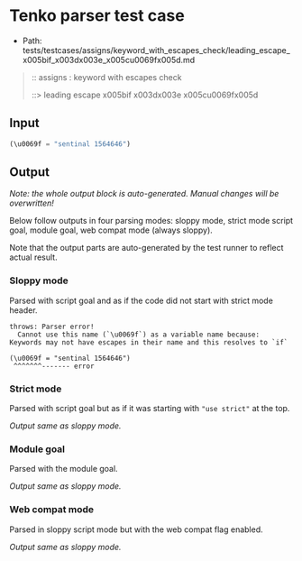 # Tenko parser test case

- Path: tests/testcases/assigns/keyword_with_escapes_check/leading_escape_x005bif_x003dx003e_x005cu0069fx005d.md

> :: assigns : keyword with escapes check
>
> ::> leading escape x005bif x003dx003e x005cu0069fx005d

## Input

`````js
(\u0069f = "sentinal 1564646")
`````

## Output

_Note: the whole output block is auto-generated. Manual changes will be overwritten!_

Below follow outputs in four parsing modes: sloppy mode, strict mode script goal, module goal, web compat mode (always sloppy).

Note that the output parts are auto-generated by the test runner to reflect actual result.

### Sloppy mode

Parsed with script goal and as if the code did not start with strict mode header.

`````
throws: Parser error!
  Cannot use this name (`\u0069f`) as a variable name because: Keywords may not have escapes in their name and this resolves to `if`

(\u0069f = "sentinal 1564646")
 ^^^^^^^------- error
`````

### Strict mode

Parsed with script goal but as if it was starting with `"use strict"` at the top.

_Output same as sloppy mode._

### Module goal

Parsed with the module goal.

_Output same as sloppy mode._

### Web compat mode

Parsed in sloppy script mode but with the web compat flag enabled.

_Output same as sloppy mode._
